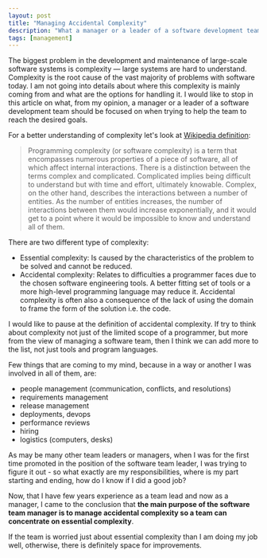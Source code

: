 ```yaml
---
layout: post
title: "Managing Accidental Complexity"
description: "What a manager or a leader of a software development team should be focused on when trying to help the team to reach the desired goals."
tags: [management]
---
```


The biggest problem in the development and maintenance of large-scale software systems is complexity — large systems are hard to understand. Complexity is the root cause of the vast majority of problems with software today. I am not going into details about where this complexity is mainly coming from and what are the options for handling it. I would like to stop in this article on what, from my opinion, a manager or a leader of a software development team should be focused on when trying to help the team to reach the desired goals.

For a better understanding of complexity let's look at [Wikipedia definition](https://en.wikipedia.org/wiki/Programming_complexity):

> Programming complexity (or software complexity) is a term that encompasses numerous properties of a piece of software, all of which affect internal interactions. There is a distinction between the terms complex and complicated. Complicated implies being difficult to understand but with time and effort, ultimately knowable. Complex, on the other hand, describes the interactions between a number of entities. As the number of entities increases, the number of interactions between them would increase exponentially, and it would get to a point where it would be impossible to know and understand all of them.

There are two different type of complexity:

- Essential complexity: Is caused by the characteristics of the problem to be solved and cannot be reduced.
- Accidental complexity: Relates to difficulties a programmer faces due to the chosen software engineering tools. A better fitting set of tools or a more high-level programming language may reduce it. Accidental complexity is often also a consequence of the lack of using the domain to frame the form of the solution i.e. the code.

I would like to pause at the definition of accidental complexity. If try to think about complexity not just of the limited scope of a programmer, but more from the view of managing a software team, then I think we can add more to the list, not just tools and program languages.

Few things that are coming to my mind, because in a way or another I was involved in all of them, are:
- people management (communication, conflicts, and resolutions)
- requirements management
- release management
- deployments, devops
- performance reviews
- hiring
- logistics (computers, desks)

As may be many other team leaders or managers, when I was for the first time promoted in the position of the software team leader, I was trying to figure it out - so what exactly are my responsibilities, where is my part starting and ending, how do I know if I did a good job?

Now, that I have few years experience as a team lead and now as a manager, I came to the conclusion that __the main purpose of the software team manager is to manage accidental complexity so a team can concentrate on essential complexity__.

If the team is worried just about essential complexity than I am doing my job well, otherwise, there is definitely space for improvements.

